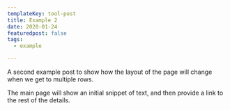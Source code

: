 ```yaml
---
templateKey: tool-post
title: Example 2
date: 2020-01-24
featuredpost: false
tags: 
  - example  

---
```


A second example post to show how the layout of the page will change when we get to multiple rows. 

The main page will show an initial snippet of text, and then provide a link to the rest of the details. 

